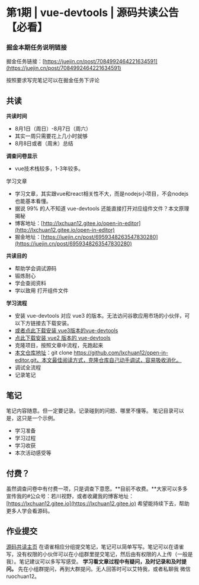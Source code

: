# 第1期 | vue-devtools | 源码共读公告【必看】

### 掘金本期任务说明链接

掘金任务链接：[https://juejin.cn/post/7084992464221634591](https://juejin.cn/post/7084992464221634591)

按照要求写完笔记可以在掘金任务下评论

## 共读

**共读时间**

- 8月1日（周日）-8月7日（周六）
- 其实一周只需要花上几小时就够
- 8月8日或者（周末）总结

**调查问卷显示**

- vue技术栈较多，1-3年较多。

学习文章

- 学习文章，其实跟vue和react相关性不大，而是nodejs小项目，不会nodejs也能基本看懂。
- 据说 99% 的人不知道 vue-devtools 还能直接打开对应组件文件？本文原理揭秘
- 博客地址：[http://lxchuan12.gitee.io/open-in-editor](http://lxchuan12.gitee.io/open-in-editor)
- 掘金地址：[https://juejin.cn/post/6959348263547830280](https://juejin.cn/post/6959348263547830280)

**共读目的**

- 帮助学会调试源码
- 锻炼耐心
- 学会查阅资料 
- 学以致用 打开组件文件

**学习流程**

- 安装 vue-devtools 对应 vue3 的版本。无法访问谷歌应用市场的小伙伴，可以下方链接去下载安装。
- [或者点此下载安装 vue3版本的vue-devtools](https://chrome.zzzmh.cn/info?token=ljjemllljcmogpfapbkkighbhhppjdbg)
- [点此下载安装 vue2 版本的 vue-devtools](https://chrome.zzzmh.cn/info?token=nhdogjmejiglipccpnnnanhbledajbpd)
- 克隆项目，按照文章中流程，先跑起来
- [本文仓库地址](https://link.juejin.cn/?target=https%3A%2F%2Fgithub.com%2Flxchuan12%2Fopen-in-editor.git)：git clone https://github.com/lxchuan12/open-in-editor.git，本文最佳阅读方式，克隆仓库自己动手调试，容易吸收消化。
- 调试全流程
- 记录笔记

## 笔记

笔记内容随意。但一定要记录。记录碰到的问题、哪里不懂等。
笔记目录可以是，这只是一个示例。

- 学习准备
- 学习过程
- 学习收获
- 本次活动感受等


## 付费？

虽然调查问卷中有付费一项，只是调查下意愿。**目前不收费。**大家可以多多宣传我的#公众号：若川视野，或者收藏我的博客地址：[https://lxchuan12.gitee.io](https://lxchuan12.gitee.io) 希望能持续下去，帮助更多人学会看源码。

## 作业提交

[源码共读主页](https://yuque.com/ruochuan12)
在语雀相应分组提交笔记，笔记可以简单写写。笔记可以在语雀写，没有权限的小伙伴可以在小组群里提交笔记，然后由有权限的人上传（一般是我）。笔记建议可以多写写感受。
**学习看文章过程中有疑问，及时记录和及时提问。**
先在小组群提问，再到大群提问。无人回答时可以艾特我，或者私聊我 微信 ruochuan12。